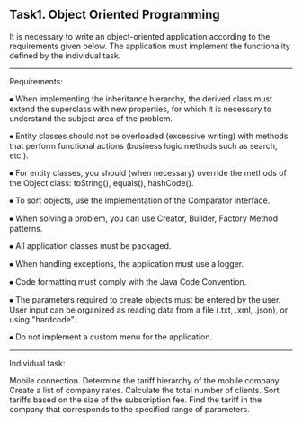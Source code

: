 Task1. Object Oriented Programming
--------------------------------------------------------------
It is necessary to write an object-oriented application according to the requirements given below. 
The application must implement the functionality defined by the individual task.

----------------------------------------------------------------
Requirements:

⦁ When implementing the inheritance hierarchy, the derived class must extend the superclass with new properties, for which it is necessary to understand the subject area of ​​the problem.

⦁ Entity classes should not be overloaded (excessive writing) with methods that perform functional actions (business logic methods such as search, etc.).

⦁ For entity classes, you should (when necessary) override the methods of the Object class: toString(), equals(), hashCode().

⦁ To sort objects, use the implementation of the Comparator interface.

⦁ When solving a problem, you can use Creator, Builder, Factory Method patterns.

⦁ All application classes must be packaged.

⦁ When handling exceptions, the application must use a logger.

⦁ Code formatting must comply with the Java Code Convention.

⦁ The parameters required to create objects must be entered by the user. User input can be organized as reading data from a file (.txt, .xml, .json), or using "hardcode".

⦁ Do not implement a custom menu for the application.


-------------------------------------------------------------------

Individual task:

Mobile connection. Determine the tariff hierarchy of the mobile company. Create a list of company rates. 
Calculate the total number of clients. Sort tariffs based on the size of the subscription fee. 
Find the tariff in the company that corresponds to the specified range of parameters.

